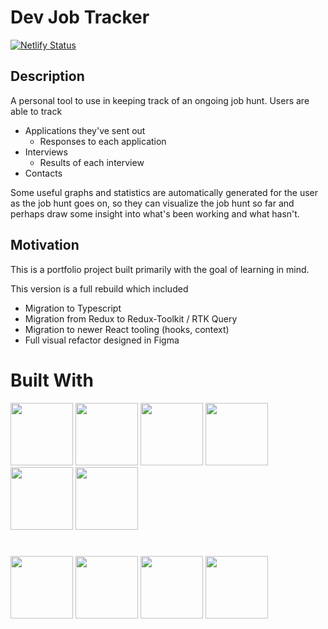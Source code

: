 # Dev Job Tracker

[![Netlify Status](https://api.netlify.com/api/v1/badges/42a6385a-67ec-4752-9c9d-61e461985bbd/deploy-status)](https://app.netlify.com/sites/devjob-trackr/deploys)

## Description

A personal tool to use in keeping track of an ongoing job hunt. Users are able to track

-   Applications they've sent out
    -   Responses to each application
-   Interviews
    -   Results of each interview
-   Contacts

Some useful graphs and statistics are automatically generated for the user as the job hunt goes on, so they can visualize the job hunt so far and perhaps draw some insight into what's been working and what hasn't.

## Motivation

This is a portfolio project built primarily with the goal of learning in mind.

This version is a full rebuild which included

-   Migration to Typescript
-   Migration from Redux to Redux-Toolkit / RTK Query
-   Migration to newer React tooling (hooks, context)
-   Full visual refactor designed in Figma

# Built With

<p float="left">
    <img src="https://cdn.jsdelivr.net/gh/devicons/devicon/icons/react/react-original.svg" width="100" height="100" />
    <img src="https://cdn.jsdelivr.net/gh/devicons/devicon/icons/typescript/typescript-original.svg" width="100" height="100" />
    <img src="https://cdn.jsdelivr.net/gh/devicons/devicon/icons/redux/redux-original.svg" width="100" height="100" />
    <img src="https://cdn.freebiesupply.com/logos/large/2x/react-router-logo-svg-vector.svg" width="100" height="100" />
    <img src="https://cdn.worldvectorlogo.com/logos/styled-components-1.svg" width="100" height="100" />
    <img src="https://user-images.githubusercontent.com/38039349/60953119-d3c6f300-a2fc-11e9-9596-4978e5d52180.png" width="100" height="100" />
</p>

#

<p float="left">
    <img src="https://cdn.jsdelivr.net/gh/devicons/devicon/icons/nodejs/nodejs-original-wordmark.svg" width="100" height="100" />
    <img src="https://cdn.jsdelivr.net/gh/devicons/devicon/icons/express/express-original-wordmark.svg" width="100" height="100" />
    <img src="https://cdn.jsdelivr.net/gh/devicons/devicon/icons/mongodb/mongodb-original-wordmark.svg" width="100" height="100" />
    <img src="https://seeklogo.com/images/J/jest-logo-F9901EBBF7-seeklogo.com.png" width="100" height="100" />
</p>

